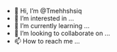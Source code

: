 - 👋 Hi, I’m @Tmehhshsiq
- 👀 I’m interested in ...
- 🌱 I’m currently learning ...
- 💞️ I’m looking to collaborate on ...
- 📫 How to reach me ...

<!---
Tmehhshsiq/Tmehhshsiq is a ✨ special ✨ repository because its `README.md` (this file) appears on your GitHub profile.
You can click the Preview link to take a look at your changes.
--->
